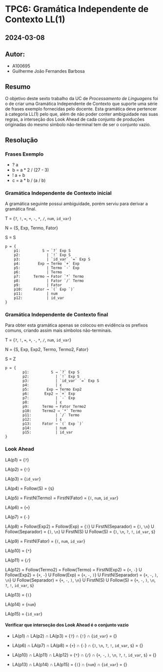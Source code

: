 # TPC6: Gramática Independente de Contexto LL(1)
## 2024-03-08

## Autor:
- A100695
- Guilherme João Fernandes Barbosa

## Resumo

O objetivo deste sexto trabalho da UC de *Processamento de Linguagens* foi o de criar uma Gramática Independente de Contexto que suporte uma série de frases exemplo fornecidas pelo docente. Esta gramática deve pertencer à categoria LL(1) pelo que, além de não poder conter ambiguidade nas suas regras, a interseção dos Look Ahead de cada conjunto de produções originadas do mesmo símbolo não-terminal tem de ser o conjunto vazio.

## Resolução

### Frases Exemplo

- ? a
- b = a * 2 / (27 - 3)
- ! a + b
- c = a * b / (a / b)

### Gramática Independente de Contexto inicial

A gramática seguinte possui ambiguidade, porém serviu para derivar a gramática final.

T = {`?`, `!`, `=`, `+`, `-`, `*`, `/`, `num`, `id_var`}

N = {S, Exp, Termo, Fator}

S = S
```
p = {
    p1:          S → `?` Exp S
    p2:            | `!` Exp S
    p3:            | `id_var` `=` Exp S
    p4:        Exp → Termo `+` Exp
    p5:            | Termo `-` Exp
    p6:            | Termo
    p7:      Termo → Fator `*` Termo
    p8:            | Fator `/` Termo
    p9:            | Fator
    p10:     Fator → `(` Exp `)`
    p11:           | num
    p12:           | id_var
}
```

### Gramática Independente de Contexto final

Para obter esta gramática apenas se colocou em evidência os prefixos comuns, criando assim mais símbolos não-terminais.

T = {`?`, `!`, `=`, `+`, `-`, `*`, `/`, `num`, `id_var`}

N = {S, Exp, Exp2, Termo, Termo2, Fator}

S = Z

```
p = {
        p1:          S → `?` Exp S
        p2:            | `!` Exp S
        p3:            | `id_var` `=` Exp S
        p4:            | ε
        p5:        Exp → Termo Exp2
        p6:       Exp2 → `+` Exp
        p7:            | `-` Exp
        p8:            | ε
        p9:      Termo → Fator Termo2
        p10:     Termo2 → `*` Termo
        p11:           | `/` Termo
        p12:           | ε
        p13:     Fator → `(` Exp `)`
        p14:           | num
        p15:           | id_var
}
```

### Look Ahead

LA(p1) = {`?`}

LA(p2) = {`!`}

LA(p3) = {`id_var`}

LA(p4) = Follow(S) = {`$`}

LA(p5) = FirstN(Termo) = FirstN(Fator) = {`(`, `num`, `id_var`}

LA(p6) = {`+`}

LA(p7) = {`-`}

LA(p8) = Follow(Exp2) = Follow(Exp) = {`)`} U FirstN(Separador) = {`)`, `\n`} U Follow(Separador) = {`)`, `\n`} U FirstN(S) U Follow(S) = {`)`, `\n`, `?`, `!`, `id_var`, `$`}

LA(p9) = FirstN(Fator) = {`(`, `num`, `id_var`}

LA(p10) = {`*`}

LA(p11) = {`/`}

LA(p12) = Follow(Termo2) = Follow(Termo) = FirstN(Exp2) = {`+`, `-`} U Follow(Exp2) = {`+`, `-`} U Follow(Exp) = {`+`, `-`, `)`} U FirstN(Separador) = {`+`, `-`, `)`, `\n`} U Follow(Separador) = {`+`, `-`, `)`, `\n`} U FirstN(S) U Follow(S) = {`+`, `-`, `)`, `\n`, `?`, `!`, `id_var`, `$`}

LA(p13) = {`(`}

LA(p14) = {`num`}

LA(p15) = {`id_var`}

#### Verificar que interseção dos Look Ahead é o conjunto vazio

- LA(p1) ∩ LA(p2) ∩ LA(p3) = {`?`} ∩ {`!`} ∩ {`id_var`} = {}

- LA(p6) ∩ LA(p7) ∩ LA(p8) = {`+`} ∩ {`-`} ∩ {`)`, `\n`, `?`, `!`, `id_var`, `$`} = {}

- LA(p10) ∩ LA(p11) ∩ LA(p12) = {`*`} ∩ {`/`} ∩ {`+`, `-`, `)`, `\n`, `?`, `!`, `id_var`, `$`}
 = {}

- LA(p13) ∩ LA(p14) ∩ LA(p15) = {`(`} ∩ {`num`} ∩ {`id_var`} = {}
